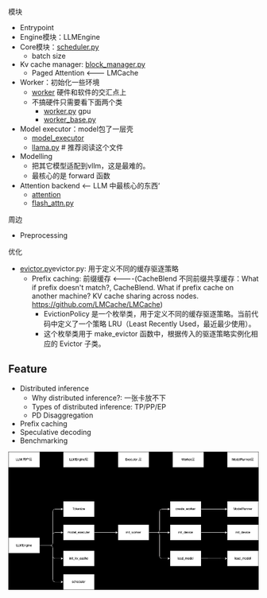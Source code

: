 
模块
* Entrypoint
* Engine模块：LLMEngine
* Core模块：[scheduler.py](../vllm/core/scheduler.py)
  * batch size
* Kv cache manager: [block_manager.py](../vllm/core/block_manager.py)
  * Paged Attention <--- LMCache
* Worker：初始化一些环境
  * [worker](../vllm/worker) 硬件和软件的交汇点上
  * 不搞硬件只需要看下面两个类
    * [worker.py](../vllm/worker/worker.py) gpu
    * [worker_base.py](../vllm/worker/worker_base.py)
* Model executor：model包了一层壳
  * [model_executor](../vllm/model_executor)
  * [llama.py](../vllm/model_executor/models/llama.py) # 推荐阅读这个文件
* Modelling
  * 把其它模型适配到vllm，这是最难的。
  * 最核心的是 forward 函数
* Attention backend <-- LLM 中最核心的东西‘
  * [attention](../vllm/attention)
  * [flash_attn.py](../vllm/attention/backends/flash_attn.py)

周边
* Preprocessing


优化

* [evictor.py](../vllm/core/evictor.py)evictor.py: 用于定义不同的缓存驱逐策略
  * Prefix caching: 前缀缓存 <----(CacheBlend 不同前缀共享缓存：What if prefix doesn't match?,
    CacheBlend. What if prefix cache on another machine? KV cache sharing across nodes.
    https://github.com/LMCache/LMCache)
    * EvictionPolicy 是一个枚举类，用于定义不同的缓存驱逐策略。当前代码中定义了一个策略 LRU（Least Recently Used，最近最少使用）。
    * 这个枚举类用于 make_evictor 函数中，根据传入的驱逐策略实例化相应的 Evictor 子类。


## Feature
* Distributed inference
  * Why distributed inference?: 一张卡放不下
  * Types of distributed inference: TP/PP/EP
  * PD Disaggregation
* Prefix caching
* Speculative decoding
* Benchmarking


![vllm](./image/vllm.png)

